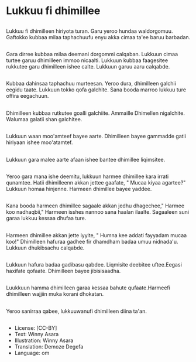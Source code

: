 # Lukkuu fi dhimillee

##
Lukkuu fi dhimilleen hiriyota turan. Garu yeroo hundaa waldorgomuu. Gaftokko kubbaa milaa taphachuufu enyu akka cimaa ta'ee baruu barbadan.

##
Gara dirree kubbaa milaa deemani dorgommi calqaban. Lukkuun cimaa turtee garuu dhimilleen immoo nicaalti. Lukkuun kubbaa faagesitee rukkutee garu dhimilleen ishee calte. Lukkuun garuu aaru calqabde.

##
Kubbaa dahinsaa taphachuu murteesan. Yeroo dura, dhimilleen galchii eegidu taate. Lukkuun tokko qofa galchite. Sana booda marroo lukkuu ture offira eegachuun.

##
Dhimilleen kubbaa rutkutee  goalli galchiite. Ammaille Dhimellen nigalchite. Walumaa galatii shan galchitee.

##
Lukkuun waan moo'amteef bayee aarte. Dhimilleen bayee gammadde gatii hiriyaan ishee moo'atamtef.

##
Lukkuun gara malee aarte afaan ishee bantee dhimillee liqimsitee.

##
Yeroo gara mana ishe deemitu, lukkuun harmee dhimillee kara irrati qunamtee. Hatii dhimilleenn akkan jettee gaafate, " Mucaa kiyaa agartee?" Lukkuun homaa hinjenne. Harmeen dhimillee bayee yaddee.

##
Kana booda harmeen dhimillee sagaale akkan jedhu dhagechee," Harmee koo nadhaqbii," Harmeen isshes nannoo sana haalan ilaalte. Sagaaleen suni garaa lukkuu kessaa dhufaa ture.

##
Harmeen dhimillee akkan jette iyyite, " Humna kee  addati fayyadam mucaa koo!" Dhimilleen hafuraa gadhee fir dhamdham badaa umuu nidnada'u. Lukkuun dhukibsachu calqabde.

##
Lukkuun hafura badaa gadibasu qabdee. Liqmisite deebitee uftee.Eegasi haxifate qofaate. Dhimilleen bayee jibisisaadha.

##
Luukkuun hamma dhimilleen garaa kessaa bahute qufaate.Harmeefi dhimilleen wajjiin muka korani dhokatan.

##
Yeroo sanirraa qabee, lukkuuwanufi dhimilleen diina ta'an.

##
* License: [CC-BY]
* Text: Winny Asara
* Illustration: Winny Asara
* Translation: Demoze Degefa 
* Language: om
